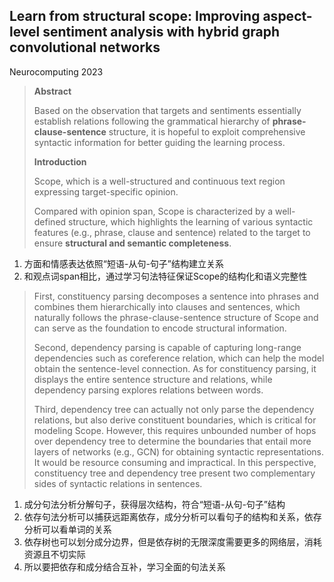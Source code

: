 ## Learn from structural scope: Improving aspect-level sentiment analysis with hybrid graph convolutional networks

Neurocomputing 2023

> **Abstract**
> 
> Based on the observation that targets and sentiments essentially establish relations following the grammatical hierarchy of **phrase-clause-sentence** structure, it is hopeful to exploit comprehensive syntactic information for better guiding the learning process.
>
> **Introduction**
>
> Scope, which is a well-structured and continuous text region expressing target-specific opinion.
> 
> Compared with opinion span, Scope is characterized by a well-defined structure, which highlights the learning of various syntactic features (e.g., phrase, clause and sentence) related to the target to ensure **structural and semantic completeness**.

1. 方面和情感表达依照“短语-从句-句子”结构建立关系
2. 和观点词span相比，通过学习句法特征保证Scope的结构化和语义完整性

> First, constituency parsing decomposes a sentence into phrases and combines them hierarchically into clauses and sentences, which naturally follows the phrase-clause-sentence structure of Scope and can serve as the foundation to encode structural information. 
>
> Second, dependency parsing is capable of capturing long-range dependencies such as coreference relation, which can help the model obtain the sentence-level connection. As for constituency parsing, it displays the entire sentence structure and relations, while dependency parsing explores relations between words.
> 
> Third, dependency tree can actually not only parse the dependency relations, but also derive constituent boundaries, which is critical for modeling Scope. However, this requires unbounded number of hops over dependency tree to determine the boundaries that entail more layers of networks (e.g., GCN) for obtaining syntactic representations. It would be resource consuming and impractical. In this perspective, constituency tree and dependency tree present two complementary sides of syntactic relations in sentences. 

1. 成分句法分析分解句子，获得层次结构，符合“短语-从句-句子”结构
2. 依存句法分析可以捕获远距离依存，成分分析可以看句子的结构和关系，依存分析可以看单词的关系
3. 依存树也可以划分成分边界，但是依存树的无限深度需要更多的网络层，消耗资源且不切实际
4. 所以要把依存和成分结合互补，学习全面的句法关系